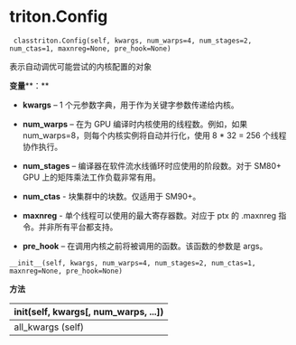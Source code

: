 # triton.Config

```plain
 classtriton.Config(self, kwargs, num_warps=4, num_stages=2, num_ctas=1, maxnreg=None, pre_hook=None)
```


表示自动调优可能尝试的内核配置的对象


**变量****：**


* **kwargs** – 1 个元参数字典，用于作为关键字参数传递给内核。

* **num_warps** – 在为 GPU 编译时内核使用的线程数。例如，如果 num_warps=8，则每个内核实例将自动并行化，使用 8 * 32 = 256 个线程协作执行。

* **num_stages** – 编译器在软件流水线循环时应使用的阶段数。对于 SM80+ GPU 上的矩阵乘法工作负载非常有用。

* **num_ctas** -  块集群中的块数。仅适用于 SM90+。

* **maxnreg** - 单个线程可以使用的最大寄存器数。对应于 ptx 的 .maxnreg 指令。并非所有平台都支持。

* **pre_hook** – 在调用内核之前将被调用的函数。该函数的参数是 args。

`__init__(self, kwargs, num_warps=4, num_stages=2, num_ctas=1, maxnreg=None, pre_hook=None)`


**方法**

|__init__(**self, kwargs[, num_warps, ...])**|
|:----|
|all_kwargs (self)|


